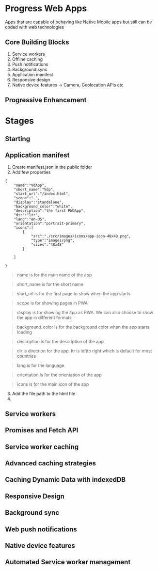 # Progress Web Apps

Apps that are capable of behaving like Native Mobile apps but still can be coded with web technologies

## Core Building Blocks

1. Service workers
2. Offline caching
3. Push notifications
4. Background sync
5. Application manifest
6. Responsive design
7. Native device features -> Camera, Geolocation APIs etc

## Progressive Enhancement

# Stages

## Starting



## Application manifest

1. Create manifest.json in the public folder
2. Add few properties

```
{
    "name":"VdApp",
    "short_name":"Vdp",
    "start_url":"/index.html",
    "scope":".",
    "display":"standalone",
    "background_color":"white",
    "description":"the first PWDApp",
    "dir":"ltr",
    "lang":"en-US",
    "orientation":"portrait-primary",
    "icons":[
        {
            "src":"./src/images/icons/app-icon-48x48.png",
            "type":"images/png",
            "sizes":"48x48"
        }

    ]

}

```
> name is for the main name of the app

> short_name is for the short name

> start_url is for the first page to show when the app starts

> scope is for showing pages in PWA

> display is for showing the app as PWA. We can also choose to show the app in different formats
 
> background_color is for the background color when the app starts loading
 
> description is for the description of the app
 
> dir is direction for the app. ltr is leftto right which is default for most countries
 
> lang is for the language

> orientation is for the orientation of the app
 
> icons is for the main icon of the app


3. Add the file path to the html file
4. 

## Service workers

## Promises and Fetch API

## Service worker caching

## Advanced caching strategies

## Caching Dynamic Data with indexedDB

## Responsive Design

## Background sync

## Web push notifications

## Native device features

## Automated Service worker management

